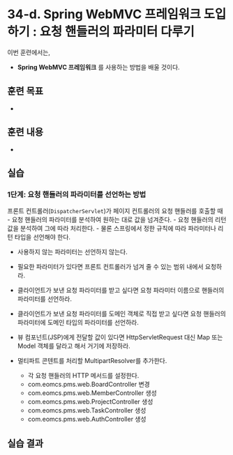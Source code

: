 # 34-d. Spring WebMVC 프레임워크 도입하기 : 요청 핸들러의 파라미터 다루기


이번 훈련에서는,
- **Spring WebMVC 프레임워크** 를 사용하는 방법을 배울 것이다.

## 훈련 목표
- 
 
## 훈련 내용
-

## 실습 

### 1단계: 요청 핸들러의 파라미터를 선언하는 방법

프론트 컨트롤러(`DispatcherServlet`)가 페이지 컨트롤러의 요청 핸들러를 호출할 때
    - 요청 핸들러의 파라미터를 분석하여 원하는 대로 값을 넘겨준다.
    - 요청 핸들러의 리턴 값을 분석하여 그에 따라 처리한다.
    - 물론 스프링에서 정한 규칙에 따라 파라미터나 리턴 타입을 선언해야 한다.
    
- 사용하지 않는 파라미터는 선언하지 않는다.
- 필요한 파라미터가 있다면 프론트 컨트롤러가 넘겨 줄 수 있는 범위 내에서 요청하라.
- 클라이언트가 보낸 요청 파라미터를 받고 싶다면 요청 파라미터 이름으로 핸들러의 파라미터를 선언하라.
- 클라이언트가 보낸 요청 파라미터를 도메인 객체로 직접 받고 싶다면 요청 핸들러의 파라미터에 도메인 타입의 파라미터를 선언하라.
- 뷰 컴포넌트(JSP)에게 전달할 값이 있다면 HttpServletRequest 대신 Map 또는 Model 객체를 달라고 해서 거기에 저장하라.
- 멀티파트 콘텐트를 처리할 MultipartResolver를 추가한다.

    - 각 요청 핸들러의 HTTP 메서드를 설정한다.
    - com.eomcs.pms.web.BoardController 변경
    - com.eomcs.pms.web.MemberController 생성
    - com.eomcs.pms.web.ProjectController 생성
    - com.eomcs.pms.web.TaskController 생성
    - com.eomcs.pms.web.AuthController 생성

## 실습 결과

